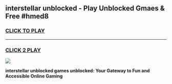 
## interstellar unblocked - Play Unblocked Gmaes & Free #hmed8
<h3>
<a href="https://news.freeplayer.one?title=interstellar_unblocked&ref=24F">CLICK TO PLAY</a></h3>
<hr>

<h3>
<a href="https://news.freeplayer.one?title=interstellar_unblocked&ref=24F">CLICK 2 PLAY</a>
  
</h3>

<a href="https://news.freeplayer.one?title=interstellar_unblocked&ref=24F/"><img src="https://clearcache.store/games.png"></a>


**interstellar unblocked games unblocked: Your Gateway to Fun and Accessible Online Gaming**
